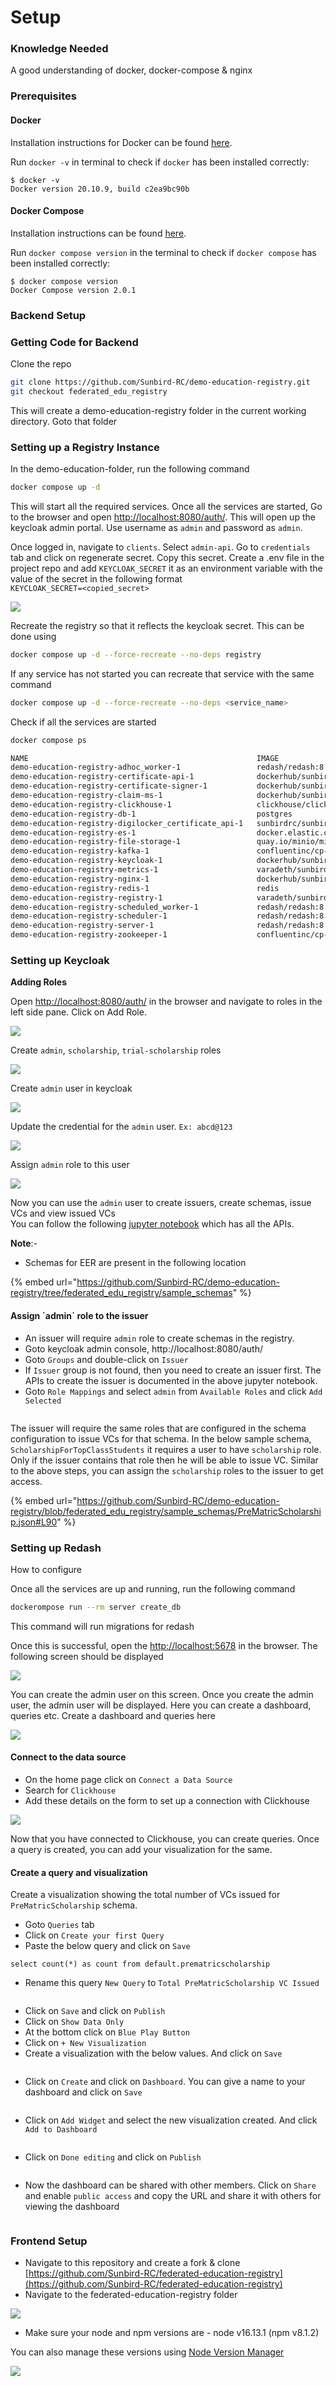 # Setup

### Knowledge Needed

A good understanding of docker, docker-compose & nginx

### Prerequisites

#### Docker

Installation instructions for Docker can be found [here](https://docs.docker.com/engine/install/).

Run `docker -v` in terminal to check if `docker` has been installed correctly:

```
$ docker -v
Docker version 20.10.9, build c2ea9bc90b
```

#### Docker Compose

Installation instructions can be found [here](https://docs.docker.com/compose/install/).

Run `docker compose version` in the terminal to check if `docker compose` has been installed correctly:

```
$ docker compose version
Docker Compose version 2.0.1
```

### Backend Setup <a href="#_btcqa01b80kx" id="_btcqa01b80kx"></a>

### Getting Code for Backend <a href="#_pjvmd0ibetjy" id="_pjvmd0ibetjy"></a>

Clone the repo

```bash
git clone https://github.com/Sunbird-RC/demo-education-registry.git
git checkout federated_edu_registry
```

This will create a demo-education-registry folder in the current working directory. Goto that folder

### Setting up a Registry Instance <a href="#_5l1lkhqaq9ey" id="_5l1lkhqaq9ey"></a>

In the demo-education-folder, run the following command

```bash
docker compose up -d
```

This will start all the required services. Once all the services are started, Go to the browser and open [http://localhost:8080/auth/](http://localhost:8080/auth/). This will open up the keycloak admin portal. Use username as `admin` and password as `admin`.

Once logged in, navigate to `clients`. Select `admin-api`. Go to `credentials` tab and click on regenerate secret. Copy this secret. Create a .env file in the project repo and add `KEYCLOAK_SECRET` it as an environment variable with the value of the secret in the following format\
`KEYCLOAK_SECRET=<copied_secret>`

![](../../../.gitbook/assets/0.png)

Recreate the registry so that it reflects the keycloak secret. This can be done using&#x20;

```bash
docker compose up -d --force-recreate --no-deps registry
```

If any service has not started you can recreate that service with the same command

```bash
docker compose up -d --force-recreate --no-deps <service_name>
```

Check if all the services are started

```bash
docker compose ps
```

```bash
NAME                                                   IMAGE                                                  COMMAND                  SERVICE                      CREATED              STATUS                                 PORTS
demo-education-registry-adhoc_worker-1                 redash/redash:8.0.0.b32245                             "/app/bin/docker-ent…"   adhoc_worker                 About a minute ago   Up About a minute                      5000/tcp
demo-education-registry-certificate-api-1              dockerhub/sunbird-rc-certificate-api                   "docker-entrypoint.s…"   certificate-api              17 hours ago         Up 17 hours (healthy)                  0.0.0.0:8078->8078/tcp, :::8078->8078/tcp
demo-education-registry-certificate-signer-1           dockerhub/sunbird-rc-certificate-signer                "docker-entrypoint.s…"   certificate-signer           17 hours ago         Up 17 hours (healthy)                  0.0.0.0:8079->8079/tcp, :::8079->8079/tcp
demo-education-registry-claim-ms-1                     dockerhub/sunbird-rc-claim-ms:v0.0.13                  "java -jar /app.jar"     claim-ms                     About a minute ago   Up About a minute                      0.0.0.0:8082->8082/tcp, :::8082->8082/tcp
demo-education-registry-clickhouse-1                   clickhouse/clickhouse-server:head-alpine               "/entrypoint.sh"         clickhouse                   17 hours ago         Up 17 hours (healthy)                  8123/tcp, 9009/tcp, 0.0.0.0:9004->9000/tcp, :::9004->9000/tcp
demo-education-registry-db-1                           postgres                                               "docker-entrypoint.s…"   db                           About a minute ago   Up About a minute                      0.0.0.0:5432->5432/tcp, :::5432->5432/tcp
demo-education-registry-digilocker_certificate_api-1   sunbirdrc/sunbird-rc-digilocker-certificate-api        "/go/main"               digilocker_certificate_api   About a minute ago   Up About a minute                      8086/tcp, 0.0.0.0:8087->8087/tcp, :::8087->8087/tcp
demo-education-registry-es-1                           docker.elastic.co/elasticsearch/elasticsearch:7.10.1   "/tini -- /usr/local…"   es                           17 hours ago         Up 17 hours (healthy)                  0.0.0.0:9200->9200/tcp, :::9200->9200/tcp, 0.0.0.0:9300->9300/tcp, :::9300->9300/tcp
demo-education-registry-file-storage-1                 quay.io/minio/minio                                    "/usr/bin/docker-ent…"   file-storage                 17 hours ago         Up 17 hours (healthy)                  0.0.0.0:9003->9000/tcp, :::9003->9000/tcp, 0.0.0.0:9002->9001/tcp, :::9002->9001/tcp
demo-education-registry-kafka-1                        confluentinc/cp-kafka:latest                           "/etc/confluent/dock…"   kafka                        17 hours ago         Up 17 hours (unhealthy)                0.0.0.0:9092->9092/tcp, :::9092->9092/tcp
demo-education-registry-keycloak-1                     dockerhub/sunbird-rc-keycloak:nonce                    "/opt/jboss/tools/do…"   keycloak                     About a minute ago   Up About a minute (health: starting)   0.0.0.0:8080->8080/tcp, :::8080->8080/tcp, 0.0.0.0:9990->9990/tcp, :::9990->9990/tcp, 8443/tcp
demo-education-registry-metrics-1                      varadeth/sunbird-rc-metrics:metrics                    "/app/metrics/metric…"   metrics                      17 hours ago         Up 2 minutes                           0.0.0.0:8070->8070/tcp, :::8070->8070/tcp
demo-education-registry-nginx-1                        dockerhub/sunbird-rc-nginx                             "/docker-entrypoint.…"   nginx                        About a minute ago   Restarting (1) 26 seconds ago
demo-education-registry-redis-1                        redis                                                  "docker-entrypoint.s…"   redis                        17 hours ago         Up 17 hours                            0.0.0.0:6379->6379/tcp, :::6379->6379/tcp
demo-education-registry-registry-1                     varadeth/sunbird-rc-core:metrics                       "java -Xms1024m -Xmx…"   registry                     About a minute ago   Up About a minute                      0.0.0.0:8081->8081/tcp, :::8081->8081/tcp
demo-education-registry-scheduled_worker-1             redash/redash:8.0.0.b32245                             "/app/bin/docker-ent…"   scheduled_worker             About a minute ago   Up About a minute                      5000/tcp
demo-education-registry-scheduler-1                    redash/redash:8.0.0.b32245                             "/app/bin/docker-ent…"   scheduler                    About a minute ago   Up About a minute                      5000/tcp
demo-education-registry-server-1                       redash/redash:8.0.0.b32245                             "/app/bin/docker-ent…"   server                       About a minute ago   Up About a minute                      0.0.0.0:5678->5000/tcp, :::5678->5000/tcp
demo-education-registry-zookeeper-1                    confluentinc/cp-zookeeper:latest                       "/etc/confluent/dock…"   zookeeper                    17 hours ago         Up 17 hours                            2888/tcp, 0.0.0.0:2181->2181/tcp, :::2181->2181/tcp, 3888/tcp
```

### Setting up Keycloak <a href="#_9kf7tx8j3sxx" id="_9kf7tx8j3sxx"></a>

**Adding Roles**

Open [http://localhost:8080/auth/](http://localhost:8080/auth/) in the browser and navigate to roles in the left side pane. Click on Add Role.

![](<../../../.gitbook/assets/1 (1).png>)

Create `admin`, `scholarship`, `trial-scholarship` roles

![](../../../.gitbook/assets/2.png)

Create `admin` user in keycloak

![](../../../.gitbook/assets/3.png)

Update the credential for the `admin` user. `Ex: abcd@123`

![](<../../../.gitbook/assets/4 (1).png>)

Assign `admin` role to this user

![](../../../.gitbook/assets/5.png)

Now you can use the `admin` user to create issuers, create schemas, issue VCs and view issued VCs\
You can follow the following [jupyter notebook](https://github.com/varadeth/demo-education-registry/blob/issue\_624\_backend\_eer\_docs/issuance.ipynb) which has all the APIs.

**Note**:-

* Schemas for EER are present in the following location

{% embed url="https://github.com/Sunbird-RC/demo-education-registry/tree/federated_edu_registry/sample_schemas" %}

#### Assign \`admin\` role to the issuer

* An issuer will require `admin` role to create schemas in the registry.
* Goto keycloak admin console, http://localhost:8080/auth/
* Goto `Groups` and double-click on `Issuer`
* If `Issuer` group is not found, then you need to create an issuer first. The APIs to create the issuer is documented in the above jupyter notebook.
* Goto `Role Mappings` and select `admin` from `Available Roles` and click `Add Selected`

<figure><img src="../../../.gitbook/assets/Screenshot 2023-05-25 at 10.56.30 AM.png" alt=""><figcaption></figcaption></figure>

The issuer will require the same roles that are configured in the schema configuration to issue VCs for that schema. In the below sample schema, `ScholarshipForTopClassStudents` it requires a user to have `scholarship` role. Only if the issuer contains that role then he will be able to issue VC. Similar to the above steps, you can assign the `scholarship` roles to the issuer to get access.&#x20;

{% embed url="https://github.com/Sunbird-RC/demo-education-registry/blob/federated_edu_registry/sample_schemas/PreMatricScholarship.json#L90" %}

### Setting up Redash <a href="#_cf0y99rd0e19" id="_cf0y99rd0e19"></a>

How to configure

Once all the services are up and running, run the following command

```bash
dockerompose run --rm server create_db
```

This command will run migrations for redash

Once this is successful, open the [http://localhost:5678](http://localhost:5678) in the browser. The following screen should be displayed

![](../../../.gitbook/assets/6.png)

You can create the admin user on this screen. Once you create the admin user, the admin user will be displayed. Here you can create a dashboard, queries etc. Create a dashboard and queries here

![](../../../.gitbook/assets/7.png)

#### Connect to the data source

* On the home page click on `Connect a Data Source`
* Search for `Clickhouse`
* Add these details on the form to set up a connection with Clickhouse

![](../../../.gitbook/assets/9.png)

Now that you have connected to Clickhouse, you can create queries. Once a query is created, you can add your visualization for the same.

#### Create a query and visualization

Create a visualization showing the total number of VCs issued for `PreMatricScholarship` schema.

* Goto `Queries` tab
* Click on `Create your first Query`
* Paste the below query and click on `Save`

`select count(*) as count from default.prematricscholarship`

* Rename this query `New Query` to `Total PreMatricScholarship VC Issued`&#x20;

<figure><img src="../../../.gitbook/assets/Screenshot 2023-05-25 at 12.20.13 PM.png" alt=""><figcaption></figcaption></figure>

* Click on `Save` and click on `Publish`
* Click on `Show Data Only`
* At the bottom click on `Blue Play Button`
* Click on `+ New Visualization`
* Create a visualization with the below values. And click on `Save`

<figure><img src="../../../.gitbook/assets/Screenshot 2023-05-25 at 12.27.35 PM.png" alt=""><figcaption></figcaption></figure>

*   Click on `Create` and click on `Dashboard`. You can give a name to your dashboard and click on `Save`

    <figure><img src="../../../.gitbook/assets/Screenshot 2023-05-25 at 12.15.09 PM.png" alt=""><figcaption></figcaption></figure>
* Click on `Add Widget` and select the new visualization created. And click `Add to Dashboard`

<figure><img src="../../../.gitbook/assets/Screenshot 2023-05-25 at 12.30.38 PM (1).png" alt=""><figcaption></figcaption></figure>

* Click on `Done editing` and click on `Publish`

<figure><img src="../../../.gitbook/assets/Screenshot 2023-05-25 at 12.32.27 PM.png" alt=""><figcaption></figcaption></figure>

*   Now the dashboard can be shared with other members. Click on `Share` and enable `public access` and copy the URL and share it with others for viewing the dashboard

    <figure><img src="../../../.gitbook/assets/Screenshot 2023-05-25 at 12.33.26 PM.png" alt=""><figcaption></figcaption></figure>



### Frontend Setup <a href="#_lcjuuta90ki" id="_lcjuuta90ki"></a>

* Navigate to this repository and create a fork & clone [https://github.com/Sunbird-RC/federated-education-registry](https://github.com/Sunbird-RC/federated-education-registry)
* Navigate to the federated-education-registry folder

![](<../../../.gitbook/assets/unknown (2).png>)

* Make sure your node and npm versions are - node v16.13.1 (npm v8.1.2)

You can also manage these versions using [Node Version Manager](https://www.freecodecamp.org/news/node-version-manager-nvm-install-guide/)

![](<../../../.gitbook/assets/unknown (3).png>)
